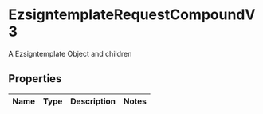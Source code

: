 

# EzsigntemplateRequestCompoundV3

A Ezsigntemplate Object and children

## Properties

| Name | Type | Description | Notes |
|------------ | ------------- | ------------- | -------------|



